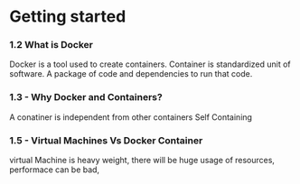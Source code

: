 # Getting started

### 1.2 What is Docker
Docker is a tool used to create containers. Container is standardized unit of software. A package of code and dependencies to run that code.

### 1.3 - Why Docker and Containers?

A conatiner is independent from other containers
Self Containing

### 1.5 - Virtual Machines Vs Docker Container
virtual Machine is heavy weight, there will be huge usage of resources, performace can be bad, 





